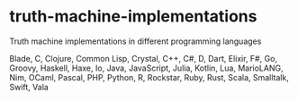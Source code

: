 # truth-machine-implementations
Truth machine implementations in different programming languages

Blade, C, Clojure, Common Lisp, Crystal, C++, C#, D, Dart, Elixir, F#, Go, Groovy, Haskell, Haxe, Io, Java, JavaScript, Julia, Kotlin, Lua, MarioLANG, Nim, OCaml, Pascal, PHP, Python, R, Rockstar, Ruby, Rust, Scala, Smalltalk, Swift, Vala
